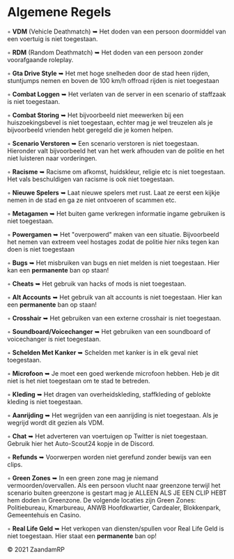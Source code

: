 # Algemene Regels

◦ <b>VDM</b> (Vehicle Deathmatch) ➥ Het doden van een persoon doormiddel van een voertuig is niet toegestaan.

◦ <b>RDM</b> (Random Deathmatch) ➥ Het doden van een persoon zonder voorafgaande roleplay.

◦ <b>Gta Drive Style</b> ➥ Het met hoge snelheden door de stad heen rijden, stuntjumps nemen en boven de 100 km/h offroad rijden is niet toegestaan

◦ <b>Combat Loggen</b> ➥ Het verlaten van de server in een scenario of staffzaak is niet toegestaan.

◦ <b>Combat Storing</b> ➥ Het bijvoorbeeld niet meewerken bij een huiszoekingsbevel is niet toegestaan, echter mag je wel treuzelen als je bijvoorbeeld vrienden hebt geregeld die je komen helpen.

◦ <b>Scenario Verstoren</b> ➥ Een scenario verstoren is niet toegestaan. Hieronder valt bijvoorbeeld het van het werk afhouden van de politie en het niet luisteren naar vorderingen. 

◦ <b>Racisme</b> ➥ Racisme om afkomst, huidskleur, religie etc is niet toegestaan. Het vals beschuldigen van racisme is ook niet toegestaan. 

◦ <b>Nieuwe Spelers</b> ➥ Laat nieuwe spelers met rust. Laat ze eerst een kijkje nemen in de stad en ga ze niet ontvoeren of scammen etc.

◦ <b>Metagamen</b> ➥ Het buiten game verkregen informatie ingame gebruiken is niet toegestaan.

◦ <b>Powergamen</b> ➥ Het "overpowerd" maken van een situatie. Bijvoorbeeld het nemen van extreem veel hostages zodat de politie hier niks tegen kan doen is niet toegestaan

◦ <b>Bugs</b> ➥ Het misbruiken van bugs en niet melden is niet toegestaan. Hier kan een <b>permanente</b> ban op staan!

◦ <b>Cheats</b> ➥ Het gebruik van hacks of mods is niet toegestaan.

◦ <b>Alt Accounts</b> ➥ Het gebruik van alt accounts is niet toegestaan. Hier kan een <b>permanente</b> ban op staan!

◦ <b>Crosshair</b> ➥ Het gebruiken van een externe crosshair is niet toegestaan. 
 
◦ <b>Soundboard/Voicechanger</b> ➥ Het gebruiken van een soundboard of voicechanger is niet toegestaan.

◦ <b>Schelden Met Kanker</b> ➥ Schelden met kanker is in elk geval niet toegestaan.

◦ <b>Microfoon</b> ➥ Je moet een goed werkende microfoon hebben. Heb je dit niet is het niet toegestaan om te stad te betreden.

◦ <b>Kleding</b> ➥ Het dragen van overheidskleding, staffkleding of geblokte kleding is niet toegestaan.

◦ <b>Aanrijding</b> ➥ Het wegrijden van een aanrijding is niet toegestaan. Als je wegrijd wordt dit gezien als VDM. 

◦ <b>Chat</b> ➥ Het adverteren van voertuigen op Twitter is niet toegestaan. Gebruik hier het Auto-Scout24 kopje in de Discord.

◦ <b>Refunds</b> ➥ Voorwerpen worden niet gerefund zonder bewijs van een clips.

◦ <b>Green Zones</b> ➥ In een green zone mag je niemand vermoorden/overvallen. Als een persoon vlucht naar greenzone terwijl het scenario buiten greenzone is gestart mag je ALLEEN ALS JE EEN CLIP HEBT hem doden in Greenzone. De volgende locaties zijn Green Zones: Politiebureau, Kmarbureau, ANWB Hoofdkwartier, Cardealer, Blokkenpark, Gemeentehuis en Casino.

◦ <b>Real Life Geld</b> ➥ Het verkopen van diensten/spullen voor Real Life Geld is niet toegestaan. Hier staat een <b>permanente</b> ban op!


© 2021 ZaandamRP  
  
